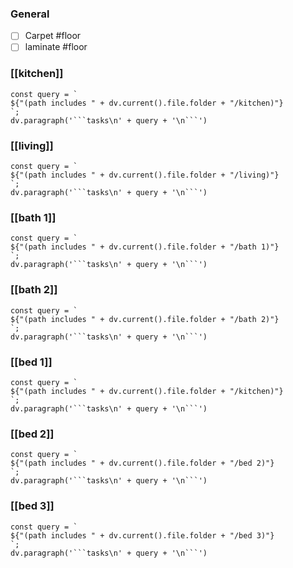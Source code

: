 ### General
- [ ] Carpet #floor
- [ ] laminate #floor

### [[kitchen]]
```dataviewjs
const query = `
${"(path includes " + dv.current().file.folder + "/kitchen)"}
`;
dv.paragraph('```tasks\n' + query + '\n```')
```

### [[living]]
```dataviewjs
const query = `
${"(path includes " + dv.current().file.folder + "/living)"}
`;
dv.paragraph('```tasks\n' + query + '\n```')
```

### [[bath 1]]
```dataviewjs
const query = `
${"(path includes " + dv.current().file.folder + "/bath 1)"}
`;
dv.paragraph('```tasks\n' + query + '\n```')
```

### [[bath 2]]
```dataviewjs
const query = `
${"(path includes " + dv.current().file.folder + "/bath 2)"}
`;
dv.paragraph('```tasks\n' + query + '\n```')
```

### [[bed 1]]
```dataviewjs
const query = `
${"(path includes " + dv.current().file.folder + "/kitchen)"}
`;
dv.paragraph('```tasks\n' + query + '\n```')
```
### [[bed 2]]
```dataviewjs
const query = `
${"(path includes " + dv.current().file.folder + "/bed 2)"}
`;
dv.paragraph('```tasks\n' + query + '\n```')
```
### [[bed 3]]
```dataviewjs
const query = `
${"(path includes " + dv.current().file.folder + "/bed 3)"}
`;
dv.paragraph('```tasks\n' + query + '\n```')
```

